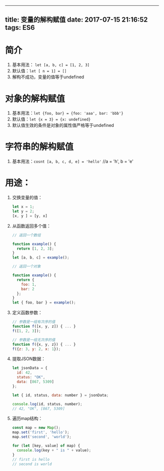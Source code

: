
---
title: 变量的解构赋值
date: 2017-07-15 21:16:52
tags: ES6
---





# 简介

1. 基本用法： `let [a, b, c] = [1, 2, 3]`
2. 默认值：`let [ n = 1] = []`
3. 解构不成功，变量的值等于undefined

<!-- more -->

# 对象的解构赋值

1. 基本用法：`let {foo, bar} = {foo: 'aaa', bar: 'bbb'}`
2. 默认值：`let {x = 3} = {x: undefined}`
3. 默认值生效的条件是对象的属性值严格等于undefined

# 字符串的解构赋值

1. 基本用法：`cosnt [a, b, c, d, e] = 'hello'` //a = 'h', b = 'e'

# 用途：

1. 交换变量的值： 

      ```js
      let x = 1;
      let y = 2;
      [x, y ] = [y, x]
      ```

2. 从函数返回多个值：

      ```js
      // 返回一个数组

      function example() {
        return [1, 2, 3];
      }
      let [a, b, c] = example();

      // 返回一个对象

      function example() {
        return {
          foo: 1,
          bar: 2
        };
      }
      let { foo, bar } = example();
      ```

3. 定义函数参数：

      ```js
      // 参数是一组有次序的值
      function f([x, y, z]) { ... }
      f([1, 2, 3]);

      // 参数是一组无次序的值
      function f({x, y, z}) { ... }
      f({z: 3, y: 2, x: 1});
      ```

4. 提取JSON数据：

      ```js
      let jsonData = {
        id: 42,
        status: "OK",
        data: [867, 5309]
      };

      let { id, status, data: number } = jsonData;

      console.log(id, status, number);
      // 42, "OK", [867, 5309]
      ```

5. 遍历map结构：

      ```js
      const map = new Map();
      map.set('first', 'hello');
      map.set('second', 'world');

      for (let [key, value] of map) {
        console.log(key + " is " + value);
      }
      // first is hello
      // second is world
      ```
